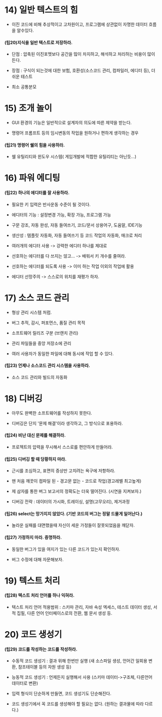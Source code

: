 # 14\) 일반 텍스트의 힘

* 이진 코드에 비해 추상적이고 고차원이고, 프로그램에 상관없이 자명한 데이터 흐름을 알수있다.

#### \(팁20\)지식을 일반 텍스트로 저장하라.

* 단점 : 압축된 이진포멧보다 공간을 많이 차지하고, 해석하고 처리하는 비용이 많이 든다.

* 장점 : 구식이 되는것에 대한 보험, 호환성\(소스코드 관리, 컴파일러, 에디터 등\), 더 쉬운 테스트

* 최소 공통분모

# 15\) 조개 놀이

* GUI 환경의 기능은 일반적으로 설계자의 의도에 따른 제약을 받는다.

* 명령어 프롬프트 등의 임시변동의 작업을 원하거나 편하게 생각하는 경우

#### \(팁21\) 명령어 쉘의 힘을 사용하라.

* 쉘 유틸리티와 윈도우 시스템\( 게임개발에 적합한 유틸리티는 아닌듯...\)

# 16\) 파워 에디팅

#### \(팁22\) 하나의 에디터를 잘 사용하라.

* 필요한 키 입력은 반사운동 수준이 될 것이다.

* 에디터의 기능 : 설정변경 가능, 확장 가능, 프로그램 가능

* 구문 강조, 자동 완성, 자동 들여쓰기, 코드/문서 상용어구, 도움말, IDE기능

* 생산성 : 템플릿 자동화, 자동 들여쓰기 등 코드 작업의 자동화, 매크로 처리

* 여러개의 에디터 사용 -&gt; 강력한 에디터 하나를 제대로

* 선호하는 에디터를 다 쓰지는 않고... -&gt; 배워서 키 개수를 줄여라.

* 선호하는 에디터를 되도록 사용 -&gt; 이미 하는 작업 이외의 작업에 활용

* 에디터 선망주의 -&gt; 스스로의 위치를 재평가 하자.

# 17\) 소스 코드 관리

* 형상 관리 시스템 처럼.

* 버그 추적, 감시, 퍼포먼스, 품질 관리 목적

* 소프트웨어 릴리즈 구분 \(브랜치 관리\)

* 관리 파일들을 중앙 저장소에 관리

* 여러 사용자가 동일한 파일에 대해 동시에 작업 할 수 있다.

#### \(팁23\) 언제나 소스코드 관리 시스템을 사용하라.

* 소스 코드 관리와 빌드의 자동화

# 18\) 디버깅

* 아무도 완벽한 소프트웨어를 작성하지 못한다.

* 디버깅은 단지 '문제 해결'이라 생각하고, 그 방식으로 포용하라.

#### \(팁24\) 비난 대신 문제를 해결하라.

* 프로젝트의 압력을 무시해서 스스로를 편안하게 만들어라.

#### \(팁25\) 디버깅 할 때 당황하지 마라.

* 근시를 조심하고, 표면의 증상만 고치려는 욕구에 저항하라.

* 맨 처음 깨끗이 컴파일 된 - 경고문 없는 - 코드로 작업\(경고레벨 최고높게\)

* 제 삼자를 통한 버그 보고서의 정확도는 더욱 떨어진다. \(시연을 지켜보자.\)

* 디버깅 전략 : 데이터의 가시화, 트레이싱, 설명\(고무오리\), 제거과정

#### \(팁26\) select는 망가지지 않았다. \(기반 코드의 버그는 정말 드물게 일어난다.\)

* 놀라운 실패를 대면했을때 자신이 세운 가정들이 잘못되었음을 깨닫자.

#### \(팁27\) 가정하지 마라. 증명하라.

* 동일한 버그가 있을 여지가 있는 다른 코드가 있는지 확인하자.

* 버그 수정에 대해 자문해보자.

# 19\) 텍스트 처리

#### \(팁28\) 텍스트 처리 언어를 하나 익혀라.

* 텍스트 처리 언어 적용범위 : 스키마 관리, 자바 속성 엑세스, 테스트 데이터 생성, 서적 집필, 다른 언어 인터페이스로의 전환, 웹 문서 생성 등.

# 20\) 코드 생성기

#### \(팁29\) 코드를 작성하는 코드를 작성하라.

* 수동적 코드 생성기 : 결과 위해 한번만 실행 \(새 소스파일 생성, 언어간 일회용 변환, 참조테이블 등의 자원 생성 등\)

* 능동적 코드 생성기 : 언제든지 실행해서 사용 \(스키마 데이터-&gt;구조체, 다른언어 데이터로 변환\)

* 입력 형식이 단순하게 만들면, 코드 생성기도 단순해진다.

* 코드 생성기에서 꼭 코드를 생성해야 할 필요는 없다. \(원하는 결과물에 따라 다르다.\)



